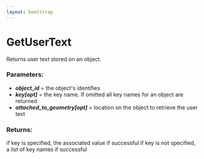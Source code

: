 ```yaml
---
layout: bootstrap
---
```


# GetUserText

Returns user text stored on an object.
        

### Parameters:

- ***object_id*** = the object's identifies
- ***key[opt]*** = the key name. If omitted all key names for an object are returned
- ***attached_to_geometry[opt]*** = location on the object to retrieve the user text
        

### Returns:


if key is specified, the associated value if successful
if key is not specified, a list of key names if successful
        
